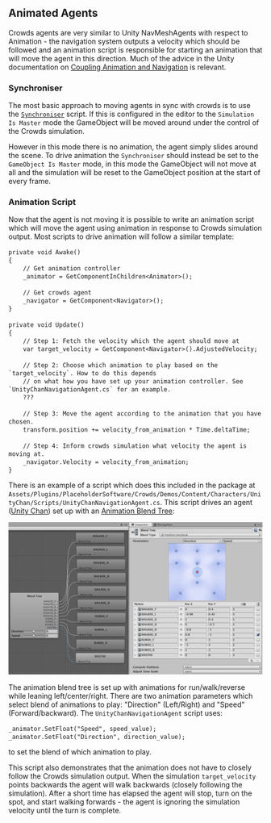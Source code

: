## Animated Agents

Crowds agents are very similar to Unity NavMeshAgents with respect to Animation - the navigation system outputs a velocity which should be followed and an animation script is responsible for starting an animation that will move the agent in this direction. Much of the advice in the Unity documentation on [Coupling Animation and Navigation](https://docs.unity3d.com/Manual/nav-CouplingAnimationAndNavigation.html) is relevant.

### Synchroniser

The most basic approach to moving agents in sync with crowds is to use the [`Synchroniser`](/Reference/MonoBehaviours/Synchroniser.md) script. If this is configured in the editor to the `Simulation Is Master` mode the GameObject will be moved around under the control of the Crowds simulation.

However in this mode there is no animation, the agent simply slides around the scene. To drive animation the `Synchroniser` should instead be set to the `GameObject Is Master` mode, in this mode the GameObject will not move at all and the simulation will be reset to the GameObject position at the start of every frame.

### Animation Script

Now that the agent is not moving it is possible to write an animation script which will move the agent using animation in response to Crowds simulation output. Most scripts to drive animation will follow a similar template:

```
private void Awake()
{
    // Get animation controller
    _animator = GetComponentInChildren<Animator>();

    // Get crowds agent
    _navigator = GetComponent<Navigator>();
}

private void Update()
{
    // Step 1: Fetch the velocity which the agent should move at
    var target_velocity = GetComponent<Navigator>().AdjustedVelocity;

    // Step 2: Choose which animation to play based on the `target_velocity`. How to do this depends
    // on what how you have set up your animation controller. See `UnityChanNavigationAgent.cs` for an example.
    ???

    // Step 3: Move the agent according to the animation that you have chosen.
    transform.position += velocity_from_animation * Time.deltaTime;

    // Step 4: Inform crowds simulation what velocity the agent is moving at.
    _navigator.Velocity = velocity_from_animation;
}
```

There is an example of a script which does this included in the package at `Assets/Plugins/PlaceholderSoftware/Crowds/Demos/Content/Characters/UnityChan/Scripts/UnityChanNavigationAgent.cs`. This script drives an agent ([Unity Chan](https://assetstore.unity.com/packages/3d/characters/unity-chan-model-18705?aid=1100lJDF)) set up with an [Animation Blend Tree](https://docs.unity3d.com/Manual/class-BlendTree.html):

![Unity Chan Animation Controller](images/AnimationControllerUnityChan.png)

The animation blend tree is set up with animations for run/walk/reverse while leaning left/center/right. There are two animation parameters which select blend of animations to play: "Direction" (Left/Right) and "Speed" (Forward/backward). The `UnityChanNavigationAgent` script uses:

    _animator.SetFloat("Speed", speed_value);
    _animator.SetFloat("Direction", direction_value);

to set the blend of which animation to play.

This script also demonstrates that the animation does not have to closely follow the Crowds simulation output. When the simulation `target_velocity` points backwards the agent will walk backwards (closely following the simulation). After a short time has elapsed the agent will stop, turn on the spot, and start walking forwards - the agent is ignoring the simulation velocity until the turn is complete.